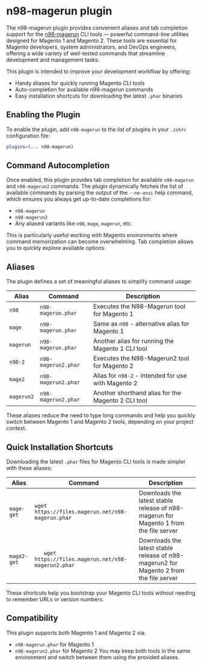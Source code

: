 # n98-magerun plugin

The n98-magerun plugin provides convenient aliases and tab completion support for the [n98-magerun](https://github.com/netz98/n98-magerun) CLI tools — powerful command-line utilities designed for Magento 1 and Magento 2. These tools are essential for Magento developers, system administrators, and DevOps engineers, offering a wide variety of well-tested commands that streamline development and management tasks.

This plugin is intended to improve your development workflow by offering:
 - Handy aliases for quickly running Magento CLI tools
 - Auto-completion for available n98-magerun commands
 - Easy installation shortcuts for downloading the latest `.phar` binaries

## Enabling the Plugin

To enable the plugin, add `n98-magerun` to the list of plugins in your `.zshrc` configuration file:

```zsh
plugins=(... n98-magerun)
```

## Command Autocompletion

Once enabled, this plugin provides tab completion for available `n98-magerun` and `n98-magerun2` commands. The plugin dynamically fetches the list of available commands by parsing the output of the `--no-ansi` help command, which ensures you always get up-to-date completions for:

 - `n98-magerun`
 - `n98-magerun2`
 - Any aliased variants like `n98`, `mage`, `magerun`, etc.

This is particularly useful working with Magento environments where command memorization can become overwhelming. Tab completion allows you to quickly explore available options.

## Aliases

The plugin defines a set of meaningful aliases to simplify command usage:

| Alias      | Command             | Description                                         |
| ---------- | ------------------- | --------------------------------------------------- |
| `n98`      | `n98-magerun.phar`  | Executes the N98-Magerun tool for Magento 1         |
| `mage`     | `n98-magerun.phar`  | Same as `n98` - alternative alias for Magento 1     |
| `magerun`  | `n98-magerun.phar`  | Another alias for running the Magento 1 CLI tool    |
| `n98-2`    | `n98-magerun2.phar` | Executes the N98-Magerun2 tool for Magento 2        |
| `mage2`    | `n98-magerun2.phar` | Alias for `n98-2` - intended for use with Magento 2 |
| `magerun2` | `n98-magerun2.phar` | Another shorthand alias for the Magento 2 CLI tool  |

These aliases reduce the need to type long commands and help you quickly switch between Magento 1 and Magento 2 tools, depending on your project context.

## Quick Installation Shortcuts

Downloading the latest `.phar` files for Magento CLI tools is made simpler with these aliases:

| Alias       | Command                                             | Description                                                                            |
| ----------- | --------------------------------------------------- | -------------------------------------------------------------------------------------- |
| `mage-get`  | `wget https://files.magerun.net/n98-magerun.phar`   | Downloads the latest stable release of n98-magerun for Magento 1 from the file server  |
| `mage2-get` | `	wget https://files.magerun.net/n98-magerun2.phar` | Downloads the latest stable release of n98-magerun2 for Magento 2 from the file server |

These shortcuts help you bootstrap your Magento CLI tools without needing to remember URLs or version numbers.

## Compatibility

This plugin supports both Magento 1 and Magento 2 via:
 - `n98-magerun.phar` for Magento 1
 - `n98-magerun2.phar` for Magento 2
You may keep both tools in the same environment and switch between them using the provided aliases.
